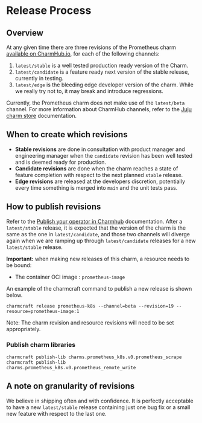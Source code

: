 # Release Process

## Overview

At any given time there are three revisions of the Prometheus charm [available on CharmHub.io](https://charmhub.io/prometheus-k8s), for each of the following channels:

1. `latest/stable` is a well tested production ready version of the Charm.
2. `latest/candidate` is a feature ready next version of the stable release, currently in testing.
3. `latest/edge` is the bleeding edge developer version of the charm. While we really try not to, it may break and introduce regressions.

Currently, the Prometheus charm does not make use of the `latest/beta` channel.
For more information about CharmHub channels, refer to the [Juju charm store](https://discourse.charmhub.io/t/the-juju-charm-store) documentation.

## When to create which revisions

* **Stable revisions** are done in consultation with product manager and engineering manager when the `candidate` revision has been well tested and is deemed ready for production.
* **Candidate revisions** are done when the charm reaches a state of feature completion with respect to the next planned `stable` release.
* **Edge revisions** are released at the developers discretion, potentially every time something is merged into `main` and the unit tests pass.

## How to publish revisions

Refer to the [Publish your operator in Charmhub](https://discourse.charmhub.io/t/publish-your-operator-in-charmhub) documentation.
After a `latest/stable` release, it is expected that the version of the charm is the same as the one in `latest/candidate`, and those two channels will diverge again when we are ramping up through `latest/candidate` releases for a new `latest/stable` release.

**Important:** when making new releases of this charm, a resource needs to be bound:
- The container OCI image : `prometheus-image`

An example of the charmcraft command to publish a new release is shown below.
```
charmcraft release prometheus-k8s --channel=beta --revision=19 --resource=prometheus-image:1
```
Note: The charm revision and resource revisions will need to be set appropriately.

### Publish charm libraries
```shell
charmcraft publish-lib charms.prometheus_k8s.v0.prometheus_scrape
charmcraft publish-lib charms.prometheus_k8s.v0.prometheus_remote_write
```

## A note on granularity of revisions

We believe in shipping often and with confidence.
It is perfectly acceptable to have a new `latest/stable` release containing just one bug fix or a small new feature with respect to the last one.
